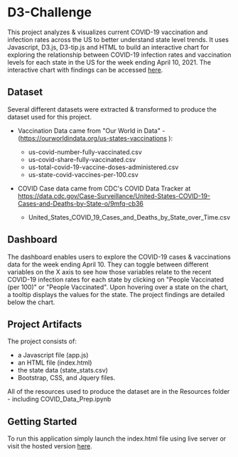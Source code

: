 # D3-Challenge
This project analyzes &amp; visualizes current COVID-19 vaccination and infection rates across the US to better understand state level trends. It uses Javascript, D3.js, D3-tip.js and HTML to build an interactive chart for exploring the relationship between COVID-19 infection rates and vaccination levels for each state in the US for the week ending April 10, 2021. 
The interactive chart with findings can be accessed [here](https://mthorpester.github.io/D3-Challenge/D3_data_journalism/main.html "My Interactive D3 Scatter plot").
## Dataset
Several different datasets were extracted & transformed to produce the dataset used for this project.
-  Vaccination Data came from "Our World in Data" - (https://ourworldindata.org/us-states-vaccinations ):
    - us-covid-number-fully-vaccinated.csv
    - us-covid-share-fully-vaccinated.csv
    - us-total-covid-19-vaccine-doses-administered.csv
    - us-state-covid-vaccines-per-100.csv

- COVID Case data came from CDC's COVID Data Tracker at https://data.cdc.gov/Case-Surveillance/United-States-COVID-19-Cases-and-Deaths-by-State-o/9mfq-cb36
    - United_States_COVID_19_Cases_and_Deaths_by_State_over_Time.csv

## Dashboard
The dashboard enables users to explore the COVID-19 cases & vaccinations data for the week ending April 10. They can toggle between different variables on the X axis to see how those variables relate to the recent COVID-19 infection rates for each state by clicking on "People Vaccinated (per 100)" or "People Vaccinated". Upon hovering over a state on the chart, a tooltip displays the values for the state.
The project findings are detailed below the chart.
  
## Project Artifacts
The project consists of:
- a Javascript file (app.js)
- an HTML file (index.html)
- the state data (state_stats.csv)
- Bootstrap, CSS, and Jquery files.

All of the resources used to produce the dataset are in the Resources folder - including COVID_Data_Prep.ipynb

## Getting Started

To run this application simply launch the index.html file using live server or visit the hosted version [here](https://mthorpester.github.io/D3-Challenge/D3_data_journalism/main.html "My Interactive D3 Scatter plot").
